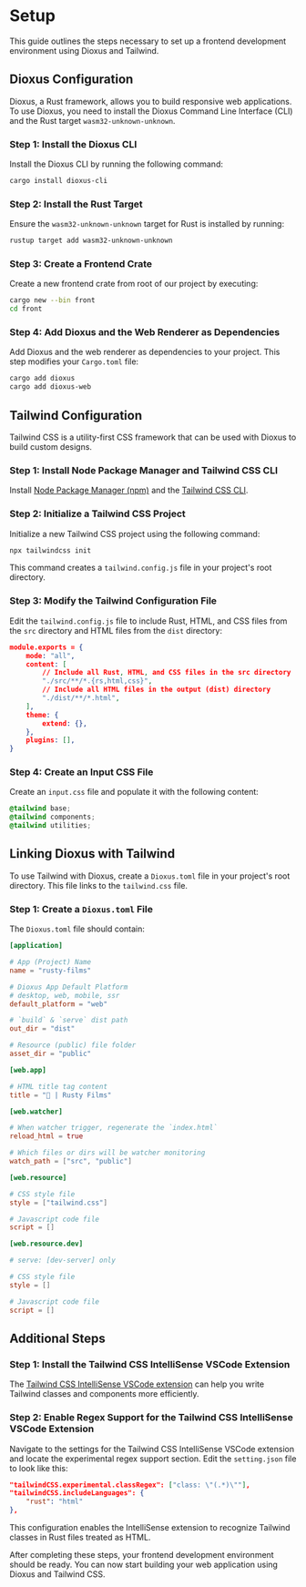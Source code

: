 # Setup

This guide outlines the steps necessary to set up a frontend development environment using Dioxus and Tailwind.

## Dioxus Configuration

Dioxus, a Rust framework, allows you to build responsive web applications. To use Dioxus, you need to install the Dioxus Command Line Interface (CLI) and the Rust target `wasm32-unknown-unknown`.

### Step 1: Install the Dioxus CLI

Install the Dioxus CLI by running the following command:

```bash
cargo install dioxus-cli
```

### Step 2: Install the Rust Target

Ensure the `wasm32-unknown-unknown` target for Rust is installed by running:

```bash
rustup target add wasm32-unknown-unknown
```

### Step 3: Create a Frontend Crate

Create a new frontend crate from root of our project by executing:

```bash
cargo new --bin front
cd front
```

### Step 4: Add Dioxus and the Web Renderer as Dependencies

Add Dioxus and the web renderer as dependencies to your project. This step modifies your `Cargo.toml` file:

```bash
cargo add dioxus
cargo add dioxus-web
```

## Tailwind Configuration

Tailwind CSS is a utility-first CSS framework that can be used with Dioxus to build custom designs.

### Step 1: Install Node Package Manager and Tailwind CSS CLI

Install [Node Package Manager (npm)](https://docs.npmjs.com/downloading-and-installing-node-js-and-npm) and the [Tailwind CSS CLI](https://tailwindcss.com/docs/installation).

### Step 2: Initialize a Tailwind CSS Project

Initialize a new Tailwind CSS project using the following command:

```bash
npx tailwindcss init
```

This command creates a `tailwind.config.js` file in your project's root directory.

### Step 3: Modify the Tailwind Configuration File

Edit the `tailwind.config.js` file to include Rust, HTML, and CSS files from the `src` directory and HTML files from the `dist` directory:

```json
module.exports = {
    mode: "all",
    content: [
        // Include all Rust, HTML, and CSS files in the src directory
        "./src/**/*.{rs,html,css}",
        // Include all HTML files in the output (dist) directory
        "./dist/**/*.html",
    ],
    theme: {
        extend: {},
    },
    plugins: [],
}
```

### Step 4: Create an Input CSS File

Create an `input.css` file and populate it with the following content:

```css
@tailwind base;
@tailwind components;
@tailwind utilities;
```

## Linking Dioxus with Tailwind

To use Tailwind with Dioxus, create a `Dioxus.toml` file in your project's root directory. This file links to the `tailwind.css` file.

### Step 1: Create a `Dioxus.toml` File

The `Dioxus.toml` file should contain:

```toml
[application]

# App (Project) Name
name = "rusty-films"

# Dioxus App Default Platform
# desktop, web, mobile, ssr
default_platform = "web"

# `build` & `serve` dist path
out_dir = "dist"

# Resource (public) file folder
asset_dir = "public"

[web.app]

# HTML title tag content
title = "🦀 | Rusty Films"

[web.watcher]

# When watcher trigger, regenerate the `index.html`
reload_html = true

# Which files or dirs will be watcher monitoring
watch_path = ["src", "public"]

[web.resource]

# CSS style file
style = ["tailwind.css"]

# Javascript code file
script = []

[web.resource.dev]

# serve: [dev-server] only

# CSS style file
style = []

# Javascript code file
script = []
```

## Additional Steps

### Step 1: Install the Tailwind CSS IntelliSense VSCode Extension

The [Tailwind CSS IntelliSense VSCode extension](https://marketplace.visualstudio.com/items?itemName=bradlc.vscode-tailwindcss) can help you write Tailwind classes and components more efficiently.

### Step 2: Enable Regex Support for the Tailwind CSS IntelliSense VSCode Extension

Navigate to the settings for the Tailwind CSS IntelliSense VSCode extension and locate the experimental regex support section. Edit the `setting.json` file to look like this:

```json
"tailwindCSS.experimental.classRegex": ["class: \"(.*)\""],
"tailwindCSS.includeLanguages": {
    "rust": "html"
},
```

This configuration enables the IntelliSense extension to recognize Tailwind classes in Rust files treated as HTML.

After completing these steps, your frontend development environment should be ready. You can now start building your web application using Dioxus and Tailwind CSS.
